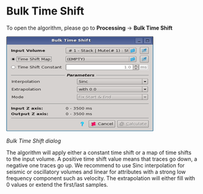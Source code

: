 # Bulk Time Shift

To open the algorithm, please go to **Processing** → **Bulk Time Shift**

![](../../.gitbook/assets/093_processing.png)

_Bulk Time Shift dialog_

The algorithm will apply either a constant time shift or a map of time shifts to the input volume. A positive time shift value means that traces go down, a negative one traces go up. We recommend to use Sinc interpolation for seismic or oscillatory volumes and linear for attributes with a strong low frequency component such as velocity. The extrapolation will either fill with 0 values or extend the first/last samples.

